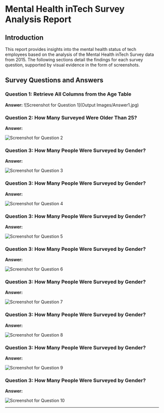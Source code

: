 # Mental Health inTech Survey Analysis Report

## Introduction

This report provides insights into the mental health status of tech employees based on the analysis of the Mental Health inTech Survey data from 2015. The following sections detail the findings for each survey question, supported by visual evidence in the form of screenshots.

## Survey Questions and Answers

### Question 1: Retrieve All Columns from the Age Table

**Answer:**
![Screenshot for Question 1](Output Images/Answer1.jpg)

### Question 2: How Many Surveyed Were Older Than 25?

**Answer:**

![Screenshot for Question 2](Output_Images/Answer2.jpg)

### Question 3: How Many People Were Surveyed by Gender?

**Answer:**

![Screenshot for Question 3](Output_Images/Answer3.jpg)

### Question 3: How Many People Were Surveyed by Gender?

**Answer:**

![Screenshot for Question 4](Output_Images/Answer4.jpg)

### Question 3: How Many People Were Surveyed by Gender?

**Answer:**

![Screenshot for Question 5](Output_Images/Answer5.jpg)

### Question 3: How Many People Were Surveyed by Gender?

**Answer:**

![Screenshot for Question 6](Output_Images/Answer6.jpg)

### Question 3: How Many People Were Surveyed by Gender?

**Answer:**

![Screenshot for Question 7](Output_Images/Answer7.jpg)

### Question 3: How Many People Were Surveyed by Gender?

**Answer:**

![Screenshot for Question 8](Output_Images/Answer8.jpg)

### Question 3: How Many People Were Surveyed by Gender?

**Answer:**

![Screenshot for Question 9](Output_Images/Answer9.jpg)

### Question 3: How Many People Were Surveyed by Gender?

**Answer:**

![Screenshot for Question 10](Output_Images/Answer10.jpg)

---
